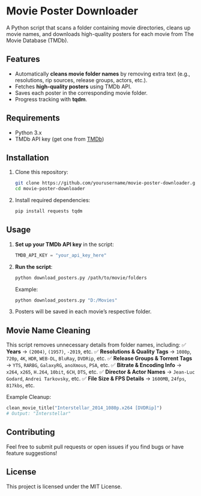 # Movie Poster Downloader

A Python script that scans a folder containing movie directories, cleans up movie names, and downloads high-quality posters for each movie from The Movie Database (TMDb).

## Features
- Automatically **cleans movie folder names** by removing extra text (e.g., resolutions, rip sources, release groups, actors, etc.).
- Fetches **high-quality posters** using TMDb API.
- Saves each poster in the corresponding movie folder.
- Progress tracking with **tqdm**.

## Requirements
- Python 3.x
- TMDb API key (get one from [TMDb](https://www.themoviedb.org/))

## Installation
1. Clone this repository:
   ```sh
   git clone https://github.com/yourusername/movie-poster-downloader.git
   cd movie-poster-downloader
   ```
2. Install required dependencies:
   ```sh
   pip install requests tqdm
   ```

## Usage
1. **Set up your TMDb API key** in the script:
   ```python
   TMDB_API_KEY = "your_api_key_here"
   ```
2. **Run the script**:
   ```sh
   python download_posters.py /path/to/movie/folders
   ```
   Example:
   ```sh
   python download_posters.py "D:/Movies"
   ```
3. Posters will be saved in each movie’s respective folder.

## Movie Name Cleaning
This script removes unnecessary details from folder names, including:
✅ **Years** → `(2004)`, `(1957)`, `-2019`, etc.
✅ **Resolutions & Quality Tags** → `1080p`, `720p`, `4K`, `HDR`, `WEB-DL`, `BluRay`, `DVDRip`, etc.
✅ **Release Groups & Torrent Tags** → `YTS`, `RARBG`, `GalaxyRG`, `anoXmous`, `PSA`, etc.
✅ **Bitrate & Encoding Info** → `x264`, `x265`, `H.264`, `10bit`, `6CH`, `DTS`, etc.
✅ **Director & Actor Names** → `Jean-Luc Godard`, `Andrei Tarkovsky`, etc.
✅ **File Size & FPS Details** → `1600MB`, `24fps`, `817kbs`, etc.

Example Cleanup:
```python
clean_movie_title("Interstellar_2014_1080p.x264 [DVDRip]")
# Output: "Interstellar"
```

## Contributing
Feel free to submit pull requests or open issues if you find bugs or have feature suggestions!

## License
This project is licensed under the MIT License.

